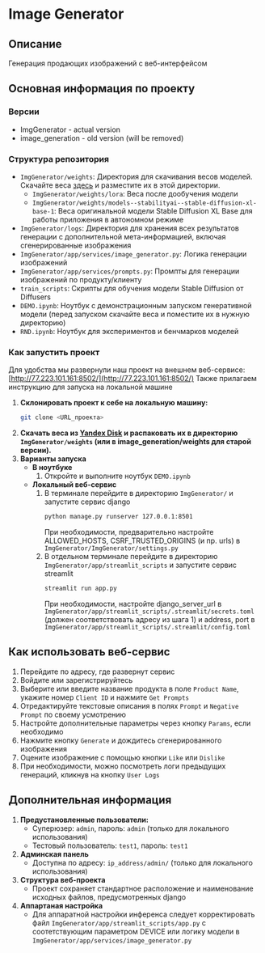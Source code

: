 # Image Generator

## Описание
Генерация продающих изображений с веб-интерфейсом

## Основная информация по проекту
### Версии
- ImgGenerator - actual version
- image_generation - old version (will be removed)

### Структура репозитория
- `ImgGenerator/weights`: Директория для скачивания весов моделей. Скачайте веса [здесь](https://disk.yandex.ru/d/dGy3tpUD90ccCg) и разместите их в этой директории.
  - `ImgGenerator/weights/lora`: Веса после дообучения модели
  - `ImgGenerator/weights/models--stabilityai--stable-diffusion-xl-base-1`: Веса оригинальной модели Stable Diffusion XL Base для работы приложения в автономном режиме
- `ImgGenerator/logs`: Директория для хранения всех результатов генерации с дополнительной мета-информацией, включая сгенерированные изображения
- `ImgGenerator/app/services/image_generator.py`: Логика генерации изображений
- `ImgGenerator/app/services/prompts.py`: Промпты для генерации изображений по продукту/клиенту
- `train_scripts`: Скрипты для обучения модели Stable Diffusion от Diffusers
- `DEMO.ipynb`: Ноутбук с демонстрационным запуском генеративной модели (перед запуском скачайте веса и поместите их в нужную директорию)
- `RND.ipynb`: Ноутбук для экспериментов и бенчмарков моделей

### Как запустить проект
Для удобства мы развернули наш проект на внешнем веб-сервисе: [http://77.223.101.161:8502/](http://77.223.101.161:8502/)
Также прилагаем инструкцию для запуска на локальной машине

1. **Склонировать проект к себе на локальную машину:**
    ```bash
    git clone <URL_проекта>
    ```
2. **Скачать веса из [Yandex Disk](https://disk.yandex.ru/d/dGy3tpUD90ccCg) и распаковать их в директорию `ImgGenerator/weights` (или в image_generation/weights для старой версии).**
3. **Варианты запуска**
    - **В ноутбуке**
        1. Откройте и выполните ноутбук `DEMO.ipynb`
    - **Локальный веб-сервис**
        1. В терминале перейдите в директорию `ImgGenerator/` и запустите сервис django       
            ```bash
            python manage.py runserver 127.0.0.1:8501
            ```
            При необходимости, предварительно настройте ALLOWED_HOSTS, CSRF_TRUSTED_ORIGINS (и пр. urls) в `ImgGenerator/ImgGenerator/settings.py`
        2. В отдельном терминале перейдите в директорию `ImgGenerator/app/streamlit_scripts` и запустите сервис streamlit
            ```bash
            streamlit run app.py
            ```
            При необходимости, настройте django_server_url в `ImgGenerator/app/streamlit_scripts/.streamlit/secrets.toml` (должен соответствовать адресу из шага 1) и address, port в `ImgGenerator/app/streamlit_scripts/.streamlit/config.toml`


## Как использовать веб-сервис
1. Перейдите по адресу, где развернут сервис
2. Войдите или зарегистрируйтесь
3. Выберите или введите название продукта в поле `Product Name`, укажите номер `Client ID` и нажмите `Get Prompts`
4. Отредактируйте текстовые описания в полях `Prompt` и `Negative Prompt` по своему усмотрению
5. Настройте дополнительные параметры через кнопку `Params`, если необходимо
6. Нажмите кнопку `Generate` и дождитесь сгенерированного изображения
7. Оцените изображение с помощью кнопки `Like` или `Dislike`
8. При необходимости, можно посмотреть логи предыдущих генераций, кликнув на кнопку `User Logs`

## Дополнительная информация
1. **Предустановленные пользователи:**
    - Суперюзер: `admin`, пароль: `admin` (только для локального использования)
    - Тестовый пользователь: `test1`, пароль: `test1`
3. **Админская панель**
    - Доступна по адресу: `ip_address/admin/` (только для локального использования)
4. **Структура веб-проекта**
    - Проект сохраняет стандартное расположение и наименование исходных файлов, предусмотренных django
5. **Аппартаная настройка**
    - Для аппаратной настройки инференса следует корректировать файл `ImgGenerator/app/streamlit_scripts/app.py` с соотетствующим параметром DEVICE или логику модели в `ImgGenerator/app/services/image_generator.py`